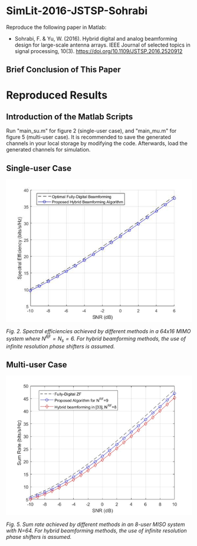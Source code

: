 # SimLit-2016-JSTSP-Sohrabi

Reproduce the following paper in Matlab:

- Sohrabi, F. & Yu, W. (2016). Hybrid digital and analog beamforming design
  for large-scale antenna arrays. IEEE Journal of selected topics in signal
  processing, 10(3). https://doi.org/10.1109/JSTSP.2016.2520912

## Brief Conclusion of This Paper



# Reproduced Results

## Introduction of the Matlab Scripts

Run "main_su.m" for figure 2 (single-user case), and "main_mu.m" for figure 5 (multi-user case). It is recommended to save the generated channels in your local storage by modifying the code. Afterwards, load the generated channels for simulation.

## Single-user Case

![figure2](./images/figure2.jpg)

*Fig. 2. Spectral efficiencies achieved by different methods in a $64x16$ MIMO system where $N^{RF}=N_s=6$. For hybrid beamforming methods, the use of infinite resolution phase shifters is assumed.*

## Multi-user Case

![figure 5](./images/figure5.jpg)

*Fig. 5. Sum rate achieved by different methods in an 8-user MISO system with N=64. For hybrid beamforming methods, the use of infinite resolution phase shifters is assumed.*




